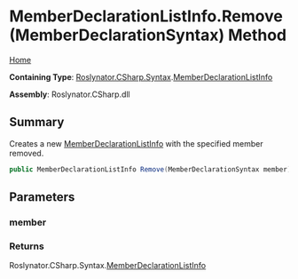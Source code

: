 # MemberDeclarationListInfo\.Remove\(MemberDeclarationSyntax\) Method

[Home](../../../../../README.md)

**Containing Type**: [Roslynator.CSharp.Syntax](../../README.md)\.[MemberDeclarationListInfo](../README.md)

**Assembly**: Roslynator\.CSharp\.dll

## Summary

Creates a new [MemberDeclarationListInfo](../README.md) with the specified member removed\.

```csharp
public MemberDeclarationListInfo Remove(MemberDeclarationSyntax member)
```

## Parameters

### member





### Returns

Roslynator\.CSharp\.Syntax\.[MemberDeclarationListInfo](../README.md)


